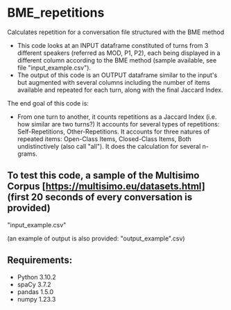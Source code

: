 # BME_repetitions
Calculates repetition for a conversation file structured with the BME method


 - This code looks at an INPUT dataframe constituted of turns from 3 different speakers (referred as MOD, P1, P2), 
 each being displayed in a different column according to the BME method (sample available, see file "input_example.csv").
 - The output of this code is an OUTPUT dataframe similar to the input's but augmented with 
 several columns including the number of items available and repeated for each turn, along with the final Jaccard Index.

 The end goal of this code is:
 - From one turn to another, it counts repetitions as a Jaccard Index (i.e. how similar are two turns?)
 It accounts for several types of repetitions: Self-Repetitions, Other-Repetitions.
 It accounts for three natures of repeated items: Open-Class Items, Closed-Class Items, Both undistinctively (also call "all").
 It does the calculation for several n-grams.

## To test this code, a sample of the Multisimo Corpus [https://multisimo.eu/datasets.html] (first 20 seconds of every conversation is provided) 

 "input_example.csv"
 
 (an example of output is also provided: "output_example".csv) 
 
## Requirements: 
- Python 3.10.2
- spaCy 3.7.2
- pandas 1.5.0
- numpy 1.23.3
